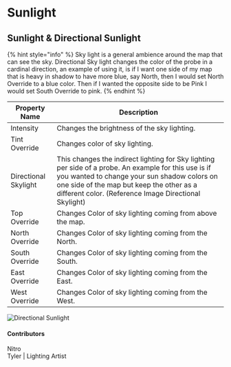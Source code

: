 # Sunlight

## Sunlight & Directional Sunlight

{% hint style="info" %}
Sky light is a general ambience around the map that can see the sky. Directional Sky light changes the color of the probe in a cardinal direction, an example of using it, is if I want one side of my map that is heavy in shadow to have more blue, say North, then I would set North Override to a blue color. Then if I wanted the opposite side to be Pink I would set South Override to pink.
{% endhint %}

| Property Name        | Description                                                                                                                                                                                                                                               |
| -------------------- | --------------------------------------------------------------------------------------------------------------------------------------------------------------------------------------------------------------------------------------------------------- |
| Intensity            | Changes the brightness of the sky lighting.                                                                                                                                                                                                               |
| Tint Override        | Changes color of sky lighting.                                                                                                                                                                                                                            |
| Directional Skylight | This changes the indirect lighting for Sky lighting per side of a probe. An example for this use is if you wanted to change your sun shadow colors on one side of the map but keep the other as a different color. (Reference Image Directional Skylight) |
| Top Override         | Changes Color of sky lighting coming from above the map.                                                                                                                                                                                                  |
| North Override       | Changes Color of sky lighting coming from the North.                                                                                                                                                                                                      |
| South Override       | Changes Color of sky lighting coming from the South.                                                                                                                                                                                                      |
| East Override        | Changes Color of sky lighting coming from the East.                                                                                                                                                                                                       |
| West Override        | Changes Color of sky lighting coming from the West.                                                                                                                                                                                                       |

![Directional Sunlight](../../../.gitbook/assets/directional-sunlight.gif)

#### Contributors

Nitro\
Tyler | Lighting Artist
